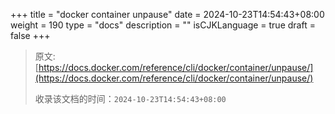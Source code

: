 +++
title = "docker container unpause"
date = 2024-10-23T14:54:43+08:00
weight = 190
type = "docs"
description = ""
isCJKLanguage = true
draft = false
+++

> 原文: [https://docs.docker.com/reference/cli/docker/container/unpause/](https://docs.docker.com/reference/cli/docker/container/unpause/)
>
> 收录该文档的时间：`2024-10-23T14:54:43+08:00`
